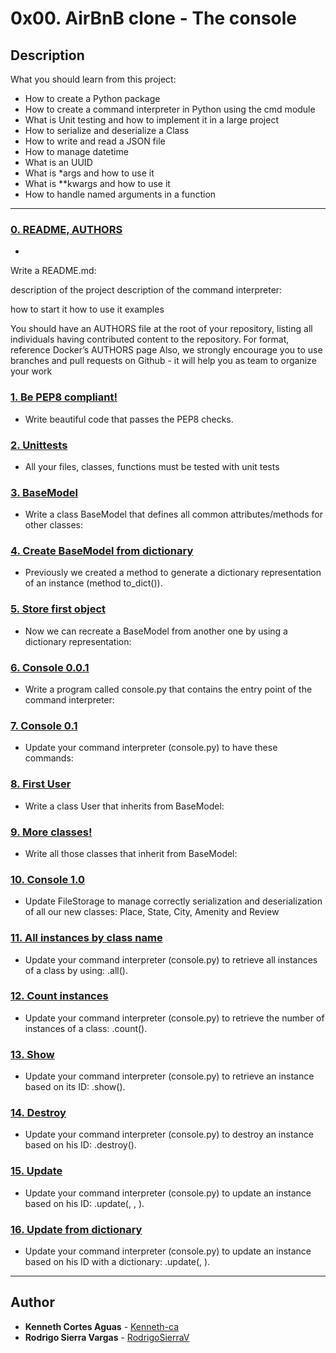 # 0x00. AirBnB clone - The console

## Description
What you should learn from this project:

* How to create a Python package
* How to create a command interpreter in Python using the cmd module
* What is Unit testing and how to implement it in a large project
* How to serialize and deserialize a Class
* How to write and read a JSON file
* How to manage datetime
* What is an UUID
* What is *args and how to use it
* What is **kwargs and how to use it
* How to handle named arguments in a function

---

### [0. README, AUTHORS](./README.md)
* 
Write a README.md:


description of the project
description of the command interpreter:


how to start it
how to use it
examples


You should have an AUTHORS file at the root of your repository, listing all individuals having contributed content to the repository. For format, reference Docker’s AUTHORS page
Also, we strongly encourage you to use branches and pull requests on Github - it will help you as team to organize your work



### [1. Be PEP8 compliant!](./tests/)
* Write beautiful code that passes the PEP8 checks.


### [2. Unittests](./models/base_model.py)
* All your files, classes, functions must be tested with unit tests


### [3. BaseModel](./models/base_model.py)
* Write a class BaseModel that defines all common attributes/methods for other classes:


### [4. Create BaseModel from dictionary](./models/engine/file_storage.py)
* Previously we created a method to generate a dictionary representation of an instance (method to_dict()).


### [5. Store first object](./console.py)
* Now we can recreate a BaseModel from another one by using a dictionary representation:


### [6. Console 0.0.1](./console.py)
* Write a program called console.py that contains the entry point of the command interpreter:


### [7. Console 0.1](./models/user.py)
* Update your command interpreter (console.py) to have these commands:


### [8. First User](./models/state.py)
* Write a class User that inherits from BaseModel:


### [9. More classes!](./console.py)
* Write all those classes that inherit from BaseModel:


### [10. Console 1.0](./console.py)
* Update FileStorage to manage correctly serialization and deserialization of all our new classes: Place, State, City, Amenity and Review


### [11. All instances by class name](./console.py)
* Update your command interpreter (console.py) to retrieve all instances of a class by using: <class name>.all().


### [12. Count instances](./console.py)
* Update your command interpreter (console.py) to retrieve the number of instances of a class: <class name>.count().


### [13. Show](./console.py)
* Update your command interpreter (console.py) to retrieve an instance based on its ID: <class name>.show(<id>).


### [14. Destroy](./console.py)
* Update your command interpreter (console.py) to destroy an instance based on his ID: <class name>.destroy(<id>).


### [15. Update](./console.py)
* Update your command interpreter (console.py) to update an instance based on his ID: <class name>.update(<id>, <attribute name>, <attribute value>).


### [16. Update from dictionary](./tests/test_console.py)
* Update your command interpreter (console.py) to update an instance based on his ID with a dictionary: <class name>.update(<id>, <dictionary representation>).


---

## Author
* **Kenneth Cortes Aguas** - [Kenneth-ca](https://github.com/Kenneth-ca)
* **Rodrigo Sierra Vargas** - [RodrigoSierraV](https://github.com/RodrigoSierraV)
